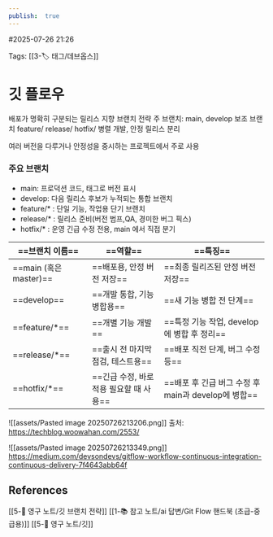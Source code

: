 ```yaml
---
publish:  true
---
```

#2025-07-26 21:26

Tags: [[3-🏷️ 태그/데브옵스]]

# 깃 플로우
배포가 명확히 구분되는 릴리스 지향 브랜치 전략
주 브랜치: main, develop
보조 브랜치 feature/ release/ hotfix/
병렬 개발, 안정 릴리스 분리

여러 버전을 다루거나 안정성을 중시하는 프로젝트에서 주로 사용

### 주요 브랜치
- main: 프로덕션 코드, 태그로 버전 표시
- develop: 다음 릴리스 후보가 누적되는 통합 브랜치
- feature/* : 단일 기능, 작업용 단기 브랜치
- release/* : 릴리스 준비(버전 범프,QA, 경미한 버그 픽스)
- hotfix/* : 운영 긴급 수정 전용, main 에서 직접 분기

|==브랜치 이름==|==역할==|==특징==|
|---|---|---|
|==main (혹은 master)==|==배포용, 안정 버전 저장==|==최종 릴리즈된 안정 버전 저장==|
|==develop==|==개발 통합, 기능 병합용==|==새 기능 병합 전 단계==|
|==feature/*==|==개별 기능 개발==|==특정 기능 작업, develop에 병합 후 정리==|
|==release/*==|==출시 전 마지막 점검, 테스트용==|==배포 직전 단계, 버그 수정 등==|
|==hotfix/*==|==긴급 수정, 바로 적용 필요할 때 사용==|==배포 후 긴급 버그 수정 후 main과 develop에 병합==|
![[assets/Pasted image 20250726213206.png]]
출처: https://techblog.woowahan.com/2553/

![[assets/Pasted image 20250726213349.png]]
https://medium.com/devsondevs/gitflow-workflow-continuous-integration-continuous-delivery-7f4643abb64f
## References
 [[5-💎 영구 노트/깃 브랜치 전략]]
 [[1-📚 참고 노트/ai 답변/Git Flow 핸드북 (초급-중급용)]]
 [[5-💎 영구 노트/깃]]